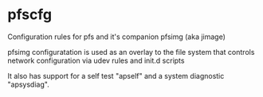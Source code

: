 # pfscfg
Configuration rules for pfs and it's companion pfsimg (aka jimage)

pfsimg configuratation is used as an overlay to the file system that controls
network configuration via udev rules and init.d scripts

It also has support for a self test "apself" and a system diagnostic "apsysdiag".